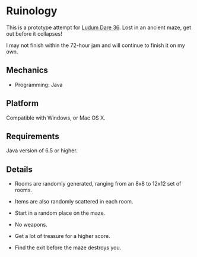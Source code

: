 Ruinology
==========
This is a prototype attempt for [Ludum Dare 36][]. Lost in an ancient maze, get out before it collapses!

I may not finish within the 72-hour jam and will continue to finish it on my own.

Mechanics
---------
+ Programming: Java

Platform
--------
Compatible with Windows, or Mac OS X.

Requirements
-------
Java version of 6.5 or higher.

Details
-------
- Rooms are randomly generated, ranging from an 8x8 to 12x12 set of rooms.
- Items are also randomly scattered in each room.
- Start in a random place on the maze.

- No weapons.
- Get a lot of treasure for a higher score.
- Find the exit before the maze destroys you.

[Ludum Dare 36]: http://www.ludumdare.com/compo

